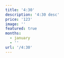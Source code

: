 ```yaml
---
title: '4:30'
description: '4:30 desc'
price: '123'
image: ''
featured: true
months:
  - january
  - ''
url: '/4:30'
---
```


